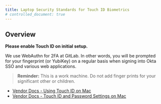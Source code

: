```yaml
---
title: Laptop Security Standards for Touch ID Biometrics
# controlled_document: true
---
```


## Overview

**Please enable Touch ID on initial setup.**

We use WebAuthn for 2FA at GitLab. In other words, you will be prompted for your fingerprint (or YubiKey) on a regular basis when signing into Okta SSO and various web applications.

> **Reminder:** This is a work machine. Do not add finger prints for your significant other or children.

- [Vendor Docs - Using Touch ID on Mac](https://support.apple.com/guide/mac-help/use-touch-id-mchl16fbf90a/14.0/mac/14.0)
- [Vendor Docs - Touch ID and Password Settings on Mac](https://support.apple.com/guide/mac-help/touch-id-password-settings-on-mac-mchl319754b3/14.0/mac/14.0)
